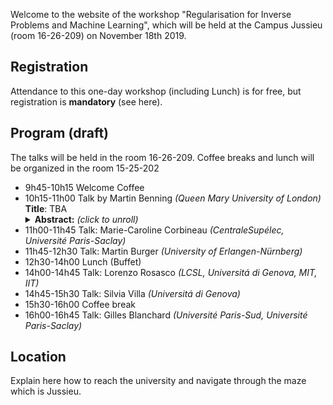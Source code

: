 Welcome to the website of the workshop "Regularisation for Inverse Problems and Machine Learning", which will be held at the Campus Jussieu (room 16-26-209) on November 18th 2019.

## Registration
Attendance to this one-day workshop (including Lunch) is for free, but registration is **mandatory** (see here).

## Program (draft)

The talks will be held in the room 16-26-209. Coffee breaks and lunch will be organized in the room 15-25-202

- 9h45-10h15 Welcome Coffee 
- 10h15-11h00 Talk by Martin Benning *(Queen Mary University of London)*<br/>
  **Title**: TBA <br/>
  <details>
  <summary><b>Abstract:</b> <i>(click to unroll)</i></summary>
  <p>
  TBA
  </p>
  </details>
- 11h00-11h45 Talk: Marie-Caroline Corbineau *(CentraleSupélec, Université Paris-Saclay)*
- 11h45-12h30 Talk: Martin Burger *(University of Erlangen-Nürnberg)*
- 12h30-14h00 Lunch (Buffet)
- 14h00-14h45 Talk: Lorenzo Rosasco *(LCSL, Universitá di Genova, MIT, IIT)*
- 14h45-15h30 Talk: Silvia Villa *(Universitá di Genova)*
- 15h30-16h00 Coffee break
- 16h00-16h45 Talk: Gilles Blanchard *(Université Paris-Sud, Université Paris-Saclay)*

## Location

Explain here how to reach the university and navigate through the maze which is Jussieu.
